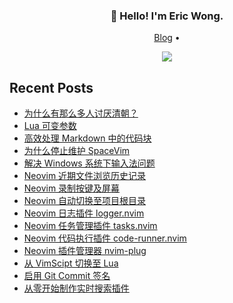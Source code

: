<h3 align="center">👋 Hello! I'm Eric Wong.</h3>
<p align="center">
  <a href="https://wsdjeg.net/">Blog</a> •
</p>

<p align="center">
<a href="https://github.com/wsdjeg">
<img src="https://github-readme-stats.vercel.app/api?username=wsdjeg&show_icons=true">
</a>
</p>

## Recent Posts

<!-- BLOG-POST-LIST:START -->
- [为什么有那么多人讨厌清朝？](https://wsdjeg.net/20250903/)
- [Lua 可变参数](https://wsdjeg.net/lua-function-argvs/)
- [高效处理 Markdown 中的代码块](https://wsdjeg.net/code-block-in-markdown/)
- [为什么停止维护 SpaceVim](https://wsdjeg.net/why-spacevim-is-archived/)
- [解决 Windows 系统下输入法问题](https://wsdjeg.net/neovim-im-select-in-windows/)
- [Neovim 近期文件浏览历史记录](https://wsdjeg.net/neovim-most-recently-used-files/)
- [Neovim 录制按键及屏幕](https://wsdjeg.net/neovim-record-key-and-screen/)
- [Neovim 自动切换至项目根目录](https://wsdjeg.net/neovim-project-root-manager/)
- [Neovim 日志插件 logger.nvim](https://wsdjeg.net/neovim-logger/)
- [Neovim 任务管理插件 tasks.nvim](https://wsdjeg.net/tasks-manager-for-neovim/)
- [Neovim 代码执行插件 code-runner.nvim](https://wsdjeg.net/neovim-code-runner/)
- [Neovim 插件管理器 nvim-plug](https://wsdjeg.net/neovim-plugin-manager-nvim-plug/)
- [从 VimScipt 切换至 Lua](https://wsdjeg.net/from-vimscript-to-lua/)
- [启用 Git Commit 签名](https://wsdjeg.net/enable-git-commit-signing/)
- [从零开始制作实时搜索插件](https://wsdjeg.net/create-a-searching-plugin-from-scratch/)
<!-- BLOG-POST-LIST:END -->

<!-- wsdjeg repos end -->
